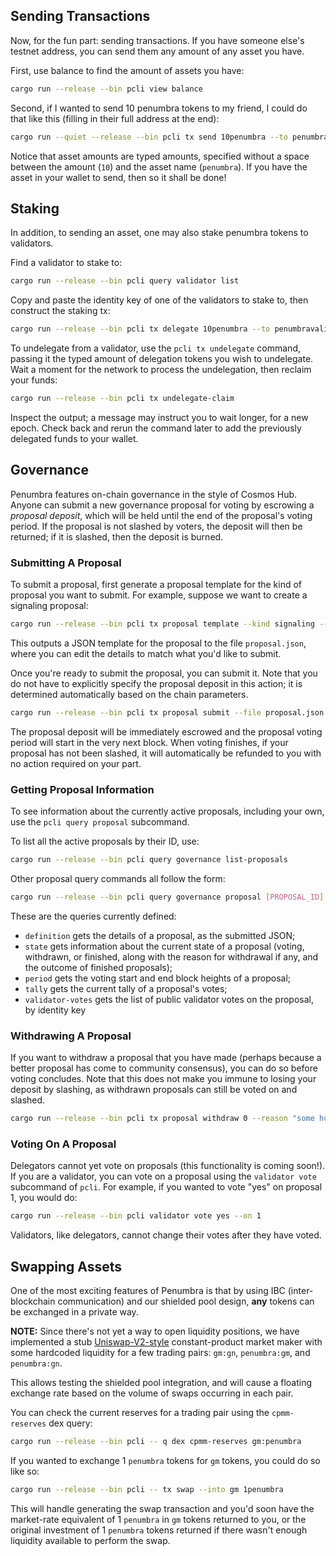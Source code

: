 ## Sending Transactions

Now, for the fun part: sending transactions. If you have someone else's testnet address, you can
send them any amount of any asset you have.

First, use balance to find the amount of assets you have:

```bash
cargo run --release --bin pcli view balance
```

Second, if I wanted to send 10 penumbra tokens
to my friend, I could do that like this (filling in their full address at the end):

```bash
cargo run --quiet --release --bin pcli tx send 10penumbra --to penumbrav2t...
```

Notice that asset amounts are typed amounts, specified without a space between the amount (`10`)
and the asset name (`penumbra`). If you have the asset in your wallet to send, then so it shall be done!

## Staking

In addition, to sending an asset, one may also stake penumbra tokens to validators.

Find a validator to stake to:

```bash
cargo run --release --bin pcli query validator list
```

Copy and paste the identity key of one of the validators to stake to, then construct the staking tx:

```bash
cargo run --release --bin pcli tx delegate 10penumbra --to penumbravalid...
```

To undelegate from a validator, use the `pcli tx undelegate` command, passing it the typed amount of
delegation tokens you wish to undelegate. Wait a moment for the network to process the undelegation,
then reclaim your funds:

```bash
cargo run --release --bin pcli tx undelegate-claim
```

Inspect the output; a message may instruct you to wait longer, for a new epoch. Check back and rerun the command
later to add the previously delegated funds to your wallet.

## Governance

Penumbra features on-chain governance in the style of Cosmos Hub. Anyone can submit a new governance
proposal for voting by escrowing a _proposal deposit_, which will be held until the end of the
proposal's voting period. If the proposal is not slashed by voters, the deposit will then be
returned; if it is slashed, then the deposit is burned.

### Submitting A Proposal

To submit a proposal, first generate a proposal template for the kind of proposal you want to
submit. For example, suppose we want to create a signaling proposal:

```bash
cargo run --release --bin pcli tx proposal template --kind signaling --file proposal.json
```

This outputs a JSON template for the proposal to the file `proposal.json`, where you can edit the
details to match what you'd like to submit.

Once you're ready to submit the proposal, you can submit it. Note that you do not have to explicitly
specify the proposal deposit in this action; it is determined automatically based on the chain
parameters.

```bash
cargo run --release --bin pcli tx proposal submit --file proposal.json
```

The proposal deposit will be immediately escrowed and the proposal voting period will start in the
very next block. When voting finishes, if your proposal has not been slashed, it will automatically
be refunded to you with no action required on your part.

### Getting Proposal Information

To see information about the currently active proposals, including your own, use the `pcli query
proposal` subcommand.

To list all the active proposals by their ID, use:

```bash
cargo run --release --bin pcli query governance list-proposals
```

Other proposal query commands all follow the form:

```bash
cargo run --release --bin pcli query governance proposal [PROPOSAL_ID] [QUERY]
```

These are the queries currently defined:

- `definition` gets the details of a proposal, as the submitted JSON;
- `state` gets information about the current state of a proposal (voting, withdrawn, or finished,
  along with the reason for withdrawal if any, and the outcome of finished proposals);
- `period` gets the voting start and end block heights of a proposal;
- `tally` gets the current tally of a proposal's votes;
- `validator-votes` gets the list of public validator votes on the proposal, by identity key

### Withdrawing A Proposal

If you want to withdraw a proposal that you have made (perhaps because a better proposal has come to
community consensus), you can do so before voting concludes. Note that this does not make you immune
to losing your deposit by slashing, as withdrawn proposals can still be voted on and slashed.

```bash
cargo run --release --bin pcli tx proposal withdraw 0 --reason "some human-readable reason for withdrawal"
```

### Voting On A Proposal

Delegators cannot yet vote on proposals (this functionality is coming soon!). If you are a
validator, you can vote on a proposal using the `validator vote` subcommand of `pcli`. For example,
if you wanted to vote "yes" on proposal 1, you would do:

```bash
cargo run --release --bin pcli validator vote yes --on 1
```

Validators, like delegators, cannot change their votes after they have voted.

## Swapping Assets

One of the most exciting features of Penumbra is that by using IBC (inter-blockchain communication)
and our shielded pool design, **any** tokens can be exchanged in a private way.

**NOTE:** Since there's not yet a way to open liquidity positions, we have implemented a stub
[Uniswap-V2-style](https://uniswap.org/blog/uniswap-v2) constant-product market maker with some
hardcoded liquidity for a few trading pairs: `gm:gn`, `penumbra:gm`, and `penumbra:gn`.

This allows testing the shielded pool integration, and will cause a floating exchange rate based
on the volume of swaps occurring in each pair.

You can check the current reserves for a trading pair using the `cpmm-reserves` dex query:

```bash
cargo run --release --bin pcli -- q dex cpmm-reserves gm:penumbra
```

If you wanted to exchange 1 `penumbra` tokens for `gm` tokens, you could do so like so:

```bash
cargo run --release --bin pcli -- tx swap --into gm 1penumbra
```

This will handle generating the swap transaction and you'd soon have the market-rate equivalent of 1 `penumbra`
in `gm` tokens returned to you, or the original investment of 1 `penumbra` tokens returned if there wasn't
enough liquidity available to perform the swap.
